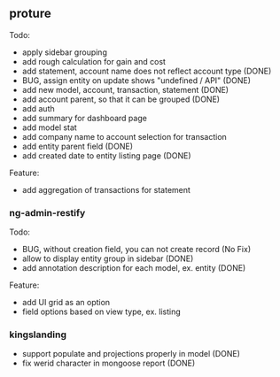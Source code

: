 ## proture

Todo:

- apply sidebar grouping
- add rough calculation for gain and cost
- add statement, account name does not reflect account type (DONE)
- BUG, assign entity on update shows "undefined / API" (DONE)
- add new model, account, transaction, statement (DONE)
- add account parent, so that it can be grouped (DONE)
- add auth
- add summary for dashboard page
- add model stat
- add company name to account selection for transaction
- add entity parent field (DONE)
- add created date to entity listing page (DONE)

Feature:

- add aggregation of transactions for statement

### ng-admin-restify

Todo:

- BUG, without creation field, you can not create record (No Fix)
- allow to display entity group in sidebar (DONE)
- add annotation description for each model, ex. entity (DONE)

Feature:

- add UI grid as an option
- field options based on view type, ex. listing

### kingslanding

- support populate and projections properly in model (DONE)
- fix werid character in mongoose report (DONE)
